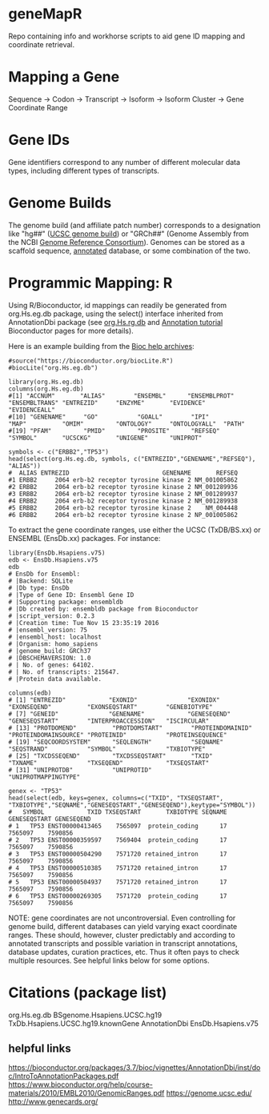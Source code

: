# geneMapR
Repo containing info and workhorse scripts to aid gene ID mapping and coordinate retrieval.

# Mapping a Gene
Sequence -> Codon -> Transcript -> Isoform -> Isoform Cluster -> Gene Coordinate Range

# Gene IDs
Gene identifiers correspond to any number of different molecular data types, including different types of transcripts.

# Genome Builds
The genome build (and affiliate patch number) corresponds to a designation like "hg##" ([UCSC genome build](https://genome.ucsc.edu/FAQ/FAQreleases.html)) or "GRCh##" (Genome Assembly from the NCBI [Genome Reference Consortium](https://www.ncbi.nlm.nih.gov/grc)). Genomes can be stored as a scaffold sequence, [annotated](https://www.ncbi.nlm.nih.gov/genome/annotation_euk/process/) database, or some combination of the two.

# Programmic Mapping: R
Using R/Bioconductor, id mappings can readily be generated from org.Hs.eg.db package, using the select() interface inherited from AnnotationDbi package (see [org.Hs.rg.db](https://bioconductor.org/packages/release/data/annotation/html/org.Hs.eg.db.html) and [Annotation tutorial](https://www.bioconductor.org/help/workflows/annotation/annotation/) Bioconductor pages for more details).

Here is an example building from the [Bioc help archives](https://support.bioconductor.org/p/59549/):
```
#source("https://bioconductor.org/biocLite.R")
#biocLite("org.Hs.eg.db")

library(org.Hs.eg.db)
columns(org.Hs.eg.db)
#[1] "ACCNUM"       "ALIAS"        "ENSEMBL"      "ENSEMBLPROT"  "ENSEMBLTRANS" "ENTREZID"     "ENZYME"       "EVIDENCE"   "EVIDENCEALL" 
#[10] "GENENAME"     "GO"           "GOALL"        "IPI"          "MAP"          "OMIM"         "ONTOLOGY"     "ONTOLOGYALL"  "PATH"     
#[19] "PFAM"         "PMID"         "PROSITE"      "REFSEQ"       "SYMBOL"       "UCSCKG"       "UNIGENE"      "UNIPROT" 

symbols <- c("ERBB2","TP53")
head(select(org.Hs.eg.db, symbols, c("ENTREZID","GENENAME","REFSEQ"), "ALIAS"))
#  ALIAS ENTREZID                          GENENAME       REFSEQ
#1 ERBB2     2064 erb-b2 receptor tyrosine kinase 2 NM_001005862
#2 ERBB2     2064 erb-b2 receptor tyrosine kinase 2 NM_001289936
#3 ERBB2     2064 erb-b2 receptor tyrosine kinase 2 NM_001289937
#4 ERBB2     2064 erb-b2 receptor tyrosine kinase 2 NM_001289938
#5 ERBB2     2064 erb-b2 receptor tyrosine kinase 2    NM_004448
#6 ERBB2     2064 erb-b2 receptor tyrosine kinase 2 NP_001005862
```
To extract the gene coordinate ranges, use either the UCSC (TxDB/BS.xx) or ENSEMBL (EnsDb.xx) packages. For instance:
```
library(EnsDb.Hsapiens.v75)
edb <- EnsDb.Hsapiens.v75
edb
# EnsDb for Ensembl:
# |Backend: SQLite
# |Db type: EnsDb
# |Type of Gene ID: Ensembl Gene ID
# |Supporting package: ensembldb
# |Db created by: ensembldb package from Bioconductor
# |script_version: 0.2.3
# |Creation time: Tue Nov 15 23:35:19 2016
# |ensembl_version: 75
# |ensembl_host: localhost
# |Organism: homo_sapiens
# |genome_build: GRCh37
# |DBSCHEMAVERSION: 1.0
# | No. of genes: 64102.
# | No. of transcripts: 215647.
# |Protein data available.

columns(edb)
# [1] "ENTREZID"            "EXONID"              "EXONIDX"             "EXONSEQEND"          "EXONSEQSTART"        "GENEBIOTYPE"        
# [7] "GENEID"              "GENENAME"            "GENESEQEND"          "GENESEQSTART"        "INTERPROACCESSION"   "ISCIRCULAR"         
# [13] "PROTDOMEND"          "PROTDOMSTART"        "PROTEINDOMAINID"     "PROTEINDOMAINSOURCE" "PROTEINID"           "PROTEINSEQUENCE"    
# [19] "SEQCOORDSYSTEM"      "SEQLENGTH"           "SEQNAME"             "SEQSTRAND"           "SYMBOL"              "TXBIOTYPE"          
# [25] "TXCDSSEQEND"         "TXCDSSEQSTART"       "TXID"                "TXNAME"              "TXSEQEND"            "TXSEQSTART"         
# [31] "UNIPROTDB"           "UNIPROTID"           "UNIPROTMAPPINGTYPE" 

genex <- "TP53"
head(select(edb, keys=genex, columns=c("TXID", "TXSEQSTART", "TXBIOTYPE","SEQNAME","GENESEQSTART","GENESEQEND"),keytype="SYMBOL"))
#   SYMBOL            TXID TXSEQSTART       TXBIOTYPE SEQNAME GENESEQSTART GENESEQEND
# 1   TP53 ENST00000413465    7565097  protein_coding      17      7565097    7590856
# 2   TP53 ENST00000359597    7569404  protein_coding      17      7565097    7590856
# 3   TP53 ENST00000504290    7571720 retained_intron      17      7565097    7590856
# 4   TP53 ENST00000510385    7571720 retained_intron      17      7565097    7590856
# 5   TP53 ENST00000504937    7571720 retained_intron      17      7565097    7590856
# 6   TP53 ENST00000269305    7571720  protein_coding      17      7565097    7590856
```
NOTE: gene coordinates are not uncontroversial. Even controlling for genome build, different databases can yield varying exact coordinate ranges. These should, however, cluster predictably and according to annotated transcripts and possible variation in transcript annotations, database updates, curation practices, etc. Thus it often pays to check multiple resources. See helpful links below for some options.

# Citations (package list)
org.Hs.eg.db
BSgenome.Hsapiens.UCSC.hg19
TxDb.Hsapiens.UCSC.hg19.knownGene
AnnotationDbi
EnsDb.Hsapiens.v75

## helpful links
https://bioconductor.org/packages/3.7/bioc/vignettes/AnnotationDbi/inst/doc/IntroToAnnotationPackages.pdf
https://www.bioconductor.org/help/course-materials/2010/EMBL2010/GenomicRanges.pdf
https://genome.ucsc.edu/
http://www.genecards.org/

#
